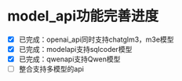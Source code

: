 # model_api功能完善进度
- [x] 已完成：openai_api同时支持chatglm3，m3e模型
- [x] 已完成：modelapi支持sqlcoder模型
- [x] 已完成：qwenapi支持Qwen模型
- [ ] 整合支持多模型的api
